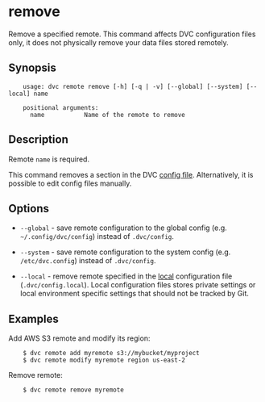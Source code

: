 # remove

Remove a specified remote. This command affects DVC configuration files only, it
does not physically remove your data files stored remotely.

## Synopsis

```usage
    usage: dvc remote remove [-h] [-q | -v] [--global] [--system] [--local] name

    positional arguments:
      name           Name of the remote to remove
```

## Description

Remote `name` is required.

This command removes a section in the DVC [config file](/doc/user-guide/dvc-files-and-directories).
Alternatively, it is possible to edit config files manually.

## Options

* `--global` - save remote configuration to the global config (e.g.
`~/.config/dvc/config`) instead of `.dvc/config`.

* `--system` - save remote configuration to the system config (e.g.
`/etc/dvc.config`) instead of `.dvc/config`.

* `--local` - remove remote specified in the
[local](/doc/user-guide/dvc-files-and-directories) configuration file
(`.dvc/config.local`). Local configuration files stores private settings or
local environment specific settings that should not be tracked by Git.

## Examples

Add AWS S3 remote and modify its region:

```dvc
    $ dvc remote add myremote s3://mybucket/myproject
    $ dvc remote modify myremote region us-east-2
```

Remove remote:

```dvc
    $ dvc remote remove myremote
```
